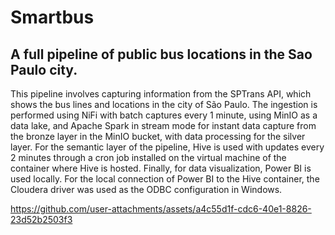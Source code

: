 # Smartbus
## A full pipeline of public bus locations in the Sao Paulo city.

This pipeline involves capturing information from the SPTrans API, which shows the bus lines and locations in the city of São Paulo. The ingestion is performed using NiFi with batch captures every 1 minute, using MinIO as a data lake, and Apache Spark in stream mode for instant data capture from the bronze layer in the MinIO bucket, with data processing for the silver layer. For the semantic layer of the pipeline, Hive is used with updates every 2 minutes through a cron job installed on the virtual machine of the container where Hive is hosted. Finally, for data visualization, Power BI is used locally. For the local connection of Power BI to the Hive container, the Cloudera driver was used as the ODBC configuration in Windows.

https://github.com/user-attachments/assets/a4c55d1f-cdc6-40e1-8826-23d52b2503f3

